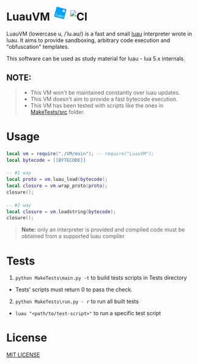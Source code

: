 LuauVM <img src="https://raw.githubusercontent.com/uniquadev/LuauVM/4a4d2e529fea0952546eba07cc4394b6fa3c3830/luau.png" height="40"> ![CI](https://github.com/uniquadev/LuauVM/workflows/build/badge.svg)
====
LuauVM (lowercase u, /ˈlu.aʊ/) is a fast and small [luau](https://github.com/Roblox/luau) interpreter wrote in luau. It aims to provide sandboxing, arbitrary code execution and "obfuscation" templates.

This software can be used as study material for luau - lua 5.x internals.

## NOTE:
> * This VM won't be maintained constantly over luau updates.
> * This VM doesn't aim to provide a fast bytecode execution.
> * This VM has been tested with scripts like the ones in [MakeTests/src](https://github.com/uniquadev/LuauVM/tree/master/MakeTests/src) folder.

# Usage
```lua
local vm = require("./VM/main"); -- require("LuauVM");
local bytecode = [[BYTECODE]]

-- #1 way
local proto = vm.luau_load(bytecode);
local closure = vm.wrap_proto(proto);
closure();

-- #2 way
local closure = vm.loadstring(bytecode);
closure();
```

> **Note:** only an interpreter is provided and compiled code must be obtained from a supported luau compiler

# Tests
1) `python MakeTests\main.py -t` to build tests scripts in Tests directory
  - Tests' scripts must return 0 to pass the check.
2) `python MakeTests\run.py - r` to run all built tests
* `luau "<path/to/test-script>"` to run a specific test script 

# License
[MIT LICENSE](https://github.com/uniquadev/LuauVM/blob/master/LICENSE.txt)

